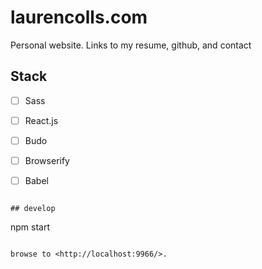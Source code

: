 
# laurencolls.com

Personal website. Links to my resume, github, and contact


## Stack
-[ ] Sass
-[ ] React.js
-[ ] Budo
-[ ] Browserify
-[ ] Babel


```

## develop

```
npm start
```

browse to <http://localhost:9966/>.

